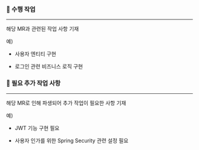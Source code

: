 ### 📌 수행 작업
---
해당 MR과 관련된 작업 사항 기재

예)

- 사용자 엔티티 구현

- 로그인 관련 비즈니스 로직 구현

### 📌 필요 추가 작업 사항
---
해당 MR로 인해 파생되어 추가 작업이 필요한 사항 기재

예)

- JWT 기능 구현 필요

- 사용자 인가를 위한 Spring Security 관련 설정 필요
